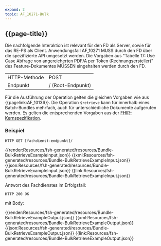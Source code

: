 ```yaml
---
expand: 2
topic: AF_10271-Bulk
---
```


## {{page-title}}

Die nachfolgende Interaktion ist relevant für den FD als Server, sowie für das RE-PS als Client. Anwendungsfall AF_10271 MUSS durch den FD über die spezifizierte API umgesetzt werden. Die Vorgaben aus "Tabelle 17: Use Case Abfrage von angereicherten PDF/A per Token (Rechnungsersteller)" des Feature-Dokumentes MÜSSEN eingehalten werden durch den FD.

|||
|-|-|
|HTTP-Methode|POST|
|Endpunkt|/ (Root-Endpunkt)|

Für die Ausführung der Operation gelten die gleichen Vorgaben wie aus {{pagelink:AF_10136}}. Die Operation `$retrieve` kann für innerhalb eines Batch-Bundles mehrfach, auch für unterschiedliche Dokumente aufgerufen werden. Es gelten die entsprechenden Vorgaben aus der [FHIR-Kernspezifikation](https://www.hl7.org/fhir/r4/http.html#transaction).

### Beispiel

```
HTTP GET [fachdienst-endpunkt]/
```

<tabs>
    <tab title="Parameter-Input">      
        {{render:Resources/fsh-generated/resources/Bundle-BulkRetrieveExampleInput.json}}
    </tab>
    <tab title="XML">      
        {{xml:Resources/fsh-generated/resources/Bundle-BulkRetrieveExampleInput.json}}
    </tab>
    <tab title="JSON">
        {{json:Resources/fsh-generated/resources/Bundle-BulkRetrieveExampleInput.json}}
    </tab>
    <tab title="Link">
        {{link:Resources/fsh-generated/resources/Bundle-BulkRetrieveExampleInput.json}}
    </tab>
</tabs>

Antwort des Fachdienstes im Erfolgsfall:

```
HTTP 200 OK
```
mit Body:

<tabs>
    <tab title="Parameter-Input">      
        {{render:Resources/fsh-generated/resources/Bundle-BulkRetrieveExampleOutput.json}}
    </tab>
    <tab title="XML">      
        {{xml:Resources/fsh-generated/resources/Bundle-BulkRetrieveExampleOutput.json}}
    </tab>
    <tab title="JSON">
        {{json:Resources/fsh-generated/resources/Bundle-BulkRetrieveExampleOutput.json}}
    </tab>
    <tab title="Link">
        {{link:Resources/fsh-generated/resources/Bundle-BulkRetrieveExampleOutput.json}}
    </tab>
</tabs>